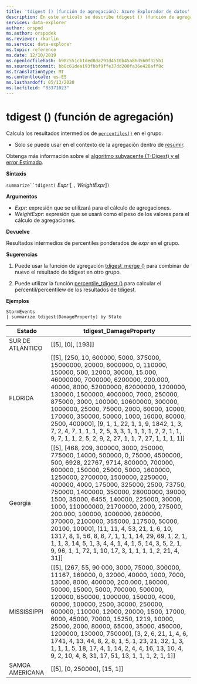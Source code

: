 ```yaml
---
title: 'tdigest () (función de agregación): Azure Explorador de datos'
description: En este artículo se describe tdigest () (función de agregación) en Azure Explorador de datos.
services: data-explorer
author: orspod
ms.author: orspodek
ms.reviewer: rkarlin
ms.service: data-explorer
ms.topic: reference
ms.date: 12/10/2019
ms.openlocfilehash: b98c551cb1ded8da291d4510b45a86d560f325b1
ms.sourcegitcommit: bb8c61dea193fbbf9ffe37dd200fa36e428aff8c
ms.translationtype: MT
ms.contentlocale: es-ES
ms.lasthandoff: 05/13/2020
ms.locfileid: "83371023"
---
```

# <a name="tdigest-aggregation-function"></a>tdigest () (función de agregación)

Calcula los resultados intermedios de [`percentiles()`](percentiles-aggfunction.md) en el grupo. 

* Solo se puede usar en el contexto de la agregación dentro de [resumir](summarizeoperator.md).

Obtenga más información sobre el [algoritmo subyacente (T-Digest) y el error Estimado](percentiles-aggfunction.md#estimation-error-in-percentiles).

**Sintaxis**

`summarize``tdigest(` *Expr* [ `,` *WeightExpr*]`)`

**Argumentos**

* *Expr*: expresión que se utilizará para el cálculo de agregaciones. 
* *WeightExpr*: expresión que se usará como el peso de los valores para el cálculo de agregaciones.

    
**Devuelve**

Resultados intermedios de percentiles ponderados de *expr* en el grupo.
 
 
**Sugerencias**

1) Puede usar la función de agregación [tdigest_merge ()](tdigest-merge-aggfunction.md) para combinar de nuevo el resultado de tdigest en otro grupo.

2) Puede utilizar la función [percentile_tdigest ()](percentile-tdigestfunction.md) para calcular el percentil/percentilew de los resultados de tdigest.

**Ejemplos**

<!-- csl: https://help.kusto.windows.net:443/Samples -->
```kusto
StormEvents
| summarize tdigest(DamageProperty) by State
```

|Estado|tdigest_DamageProperty|
|---|---|
|SUR DE ATLÁNTICO|[[5], [0], [193]]|
|FLORIDA|[[5], [250, 10, 600000, 5000, 375000, 15000000, 20000, 6000000, 0, 110000, 150000, 500, 12000, 30000, 15.000, 46000000, 7000000, 6200000, 200.000, 40000, 8000, 52000000, 62000000, 1200000, 130000, 1500000, 4000000, 7000, 250000, 875000, 3000, 100000, 10600000, 300000, 1000000, 25000, 75000, 2000, 60000, 10000, 170000, 350000, 50000, 1000, 16000, 80000, 2500, 400000], [9, 1, 1, 22, 1, 1, 9, 1842, 1, 3, 7, 2, 4, 7, 1, 1, 1, 2, 5, 3, 3, 1, 1, 1, 1, 2, 2, 1, 1, 9, 7, 1, 1, 2, 5, 2, 9, 2, 27, 1, 1, 7, 27, 1, 1, 1, 1]]|
|Georgia|[[5], [468, 209, 300000, 3000, 250000, 775000, 14000, 500000, 0, 75000, 4500000, 500, 6928, 22767, 9714, 800000, 700000, 600000, 150000, 25000, 5000, 1600000, 1250000, 2700000, 1500000, 2250000, 400000, 4000, 175000, 325000, 2500, 73750, 750000, 1400000, 350000, 28000000, 39000, 1500, 35000, 6455, 140000, 225000, 30000, 1000, 110000000, 21700000, 2000, 275000, 200.000, 100000, 1000000, 2600000, 370000, 2100000, 355000, 117500, 50000, 20100, 10000], [11, 11, 4, 53, 21, 1, 6, 10, 1317, 8, 1, 56, 8, 6, 7, 1, 1, 1, 14, 29, 69, 1, 2, 1, 1, 1, 3, 14, 5, 1, 3, 4, 4, 1, 4, 1, 5, 14, 3, 5, 2, 1, 9, 96, 1, 1, 72, 1, 10, 17, 3, 1, 1, 1, 1, 2, 21, 4, 31]]|
|MISSISSIPPI|[[5], [267, 55, 90 000, 3000, 75000, 300000, 11167, 160000, 0, 32000, 40000, 1000, 7000, 13000, 8000, 400000, 200.000, 180000, 50000, 15000, 5000, 700000, 500000, 120000, 650000, 1000000, 150000, 4000, 60000, 100000, 2500, 30000, 250000, 600000, 110000, 12000, 20000, 1500, 17000, 6000, 45000, 70000, 15250, 1219, 10000, 25000, 2000, 80000, 65000, 35000, 450000, 1200000, 130000, 750000], [3, 2, 6, 21, 1, 4, 6, 1741, 4, 13, 44, 8, 2, 8, 1, 5, 1, 23, 21, 32, 1, 3, 1, 1, 1, 5, 18, 17, 4, 1, 14, 2, 4, 4, 16, 13, 10, 4, 9, 2, 10, 4, 8, 31, 17, 51, 13, 1, 1, 1, 2, 1, 1]]|
|SAMOA AMERICANA|[[5], [0, 250000], [15, 1]]|

